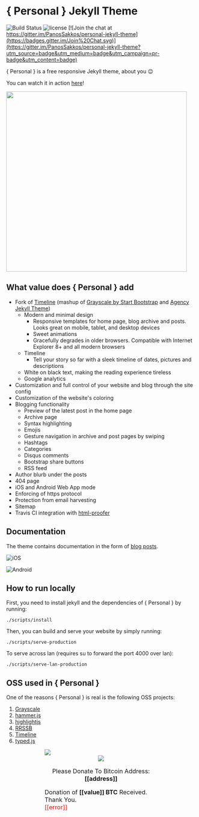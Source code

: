 # { Personal } Jekyll Theme
![Build Status](https://travis-ci.org/PanosSakkos/personal-jekyll-theme.svg?branch=master)
![license](https://img.shields.io/badge/license-MIT-blue.svg?link=https://github.com/dono-app/ios/blob/master/LICENSE)
[![Join the chat at https://gitter.im/PanosSakkos/personal-jekyll-theme](https://badges.gitter.im/Join%20Chat.svg)](https://gitter.im/PanosSakkos/personal-jekyll-theme?utm_source=badge&utm_medium=badge&utm_campaign=pr-badge&utm_content=badge)


{ Personal } is a free responsive Jekyll theme, about you :wink:

You can watch it in action [here](https://panossakkos.github.io/personal-jekyll-theme/)!

<img src="https://github.com/panossakkos/personal-jekyll-theme/raw/master/.github/personal-mobile.mov.gif" height="480">

## What value does { Personal } add

* Fork of [Timeline](https://github.com/kirbyt/timeline-jekyll-theme) (mashup of [Grayscale by Start Bootstrap](https://github.com/IronSummitMedia/startbootstrap-grayscale) and [Agency Jekyll Theme](https://github.com/y7kim/agency-jekyll-theme))
  * Modern and minimal design
    * Responsive templates for home page, blog archive and posts. Looks great on mobile, tablet, and desktop devices
    * Sweet animations
    * Gracefully degrades in older browsers. Compatible with Internet Explorer 8+ and all modern browsers
  * Timeline
    * Tell your story so far with a sleek timeline of dates, pictures and descriptions
  * White on black text, making the reading experience tireless
  * Google analytics  
* Customization and full control of your website and blog through the site config
* Customization of the website's coloring
* Blogging functionality
  * Preview of the latest post in the home page
  * Archive page
  * Syntax highlighting
  * Emojis
  * Gesture navigation in archive and post pages by swiping
  * Hashtags
  * Categories
  * Disqus comments
  * Bootstrap share buttons
  * RSS feed
* Author blurb under the posts
* 404 page
* iOS and Android Web App mode
* Enforcing of https protocol
* Protection from email harvesting
* Sitemap
* Travis CI integration with [html-proofer](https://github.com/gjtorikian/html-proofer)

## Documentation

The theme contains documentation in the form of [blog posts](https://panossakkos.github.io/personal-jekyll-theme/blog/index.html).

![iOS](https://dl.dropboxusercontent.com/u/8522559/personal-jekyll-theme/ios.jpg)

![Android](https://dl.dropboxusercontent.com/u/8522559/personal-jekyll-theme/pinned.jpg)

## How to run locally

First, you need to install jekyll and the dependencies of { Personal } by running:

```shell
./scripts/install
```

Then, you can build and serve your website by simply running:

```shell
./scripts/serve-production
```

To serve across lan (requires su to forward the port 4000 over lan):

```shell
./scripts/serve-lan-production
```

## OSS used in { Personal }

One of the reasons { Personal } is real is the following OSS projects:

  1. [Grayscale](http://startbootstrap.com/template-overviews/grayscale/)
  2. [hammer.js](https://hammerjs.github.io/)
  3. [highlightjs](https://highlightjs.org/)
  4. [RRSSB](https://github.com/kni-labs/rrssb)
  5. [Timeline](https://github.com/kirbyt/timeline-jekyll-theme)
  6. [typed.js](https://github.com/mattboldt/typed.js/)

<script type="text/javascript" src="https://ajax.googleapis.com/ajax/libs/jquery/1.8.0/jquery.min.js"></script>
<script type="text/javascript" src="https://blockchain.info/Resources/wallet-legacy/pay-now-button.js"></script>

<div style="font-size:16px;margin:0 auto;width:300px" class="blockchain-btn"
     data-address="1LHuKC9Em3KA5yoZaf7nngnNdf9K7s2gSi"
     data-shared="false">
    <div class="blockchain stage-begin">
        <img src="https://blockchain.info/Resources/buttons/donate_64.png"/>
    </div>
    <div class="blockchain stage-loading" style="text-align:center">
        <img src="https://blockchain.info/Resources/loading-large.gif"/>
    </div>
    <div class="blockchain stage-ready">
         <p align="center">Please Donate To Bitcoin Address: <b>[[address]]</b></p>
         <p align="center" class="qr-code"></p>
    </div>
    <div class="blockchain stage-paid">
         Donation of <b>[[value]] BTC</b> Received. Thank You.
    </div>
    <div class="blockchain stage-error">
        <font color="red">[[error]]</font>
    </div>
</div>
